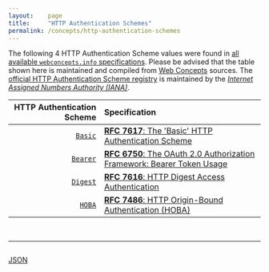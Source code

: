 ```yaml
---
layout:    page
title:     "HTTP Authentication Schemes"
permalink: /concepts/http-authentication-schemes
---
```




The following 4 HTTP Authentication Scheme values were found in [all available `webconcepts.info` specifications](/specs). Please be advised that the table shown here is maintained and compiled from [Web Concepts](/) sources. The [official HTTP Authentication Scheme registry](http://www.iana.org/assignments/http-authschemes/http-authschemes.xhtml#authschemes) is maintained by the [*Internet Assigned Numbers Authority (IANA)*](http://www.iana.org/).

HTTP Authentication Scheme | Specification
-------: | :-------
[`Basic`](/concepts/http-authentication-scheme/Basic) | [**RFC 7617**: The 'Basic' HTTP Authentication Scheme](/specs/IETF/RFC/7617 "This document defines the &#34;Basic&#34; Hypertext Transfer Protocol (HTTP) authentication scheme, which transmits credentials as user-id/password pairs, encoded using Base64.")
[`Bearer`](/concepts/http-authentication-scheme/Bearer) | [**RFC 6750**: The OAuth 2.0 Authorization Framework: Bearer Token Usage](/specs/IETF/RFC/6750 "This specification describes how to use bearer tokens in HTTP requests to access OAuth 2.0 protected resources. Any party in possession of a bearer token (a &#34;bearer&#34;) can use it to get access to the associated resources (without demonstrating possession of a cryptographic key). To prevent misuse, bearer tokens need to be protected from disclosure in storage and in transport.")
[`Digest`](/concepts/http-authentication-scheme/Digest) | [**RFC 7616**: HTTP Digest Access Authentication](/specs/IETF/RFC/7616 "The Hypertext Transfer Protocol (HTTP) provides a simple challenge-response authentication mechanism that may be used by a server to challenge a client request and by a client to provide authentication information. This document defines the HTTP Digest Authentication scheme that can be used with the HTTP authentication mechanism.")
[`HOBA`](/concepts/http-authentication-scheme/HOBA) | [**RFC 7486**: HTTP Origin-Bound Authentication (HOBA)](/specs/IETF/RFC/7486 "HTTP Origin-Bound Authentication (HOBA) is a digital-signature-based design for an HTTP authentication method. The design can also be used in JavaScript-based authentication embedded in HTML. HOBA is an alternative to HTTP authentication schemes that require passwords and therefore avoids all problems related to passwords, such as leakage of server-side password databases.")

<br/>
<hr/>

<p style="float : left"><a href="http-authentication-schemes.json" title="JSON representing all values for this Web Concept">JSON</a></p>
